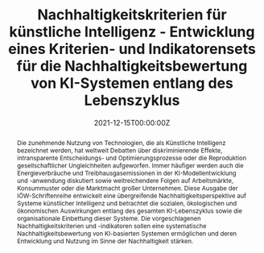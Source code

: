 ---
title: "Nachhaltigkeitskriterien für künstliche Intelligenz - Entwicklung eines Kriterien- und Indikatorensets für die Nachhaltigkeitsbewertung von KI-Systemen entlang des Lebenszyklus"

# Authors
# If you created a profile for a user (e.g. the default `admin` user), write the username (folder name) here 
# and it will be replaced with their full name and linked to their profile.
authors:
- Friederike Rohde
- Josephin Wagner
- Philipp Reinhard
- Ulrich Petschow
- Andreas Meyer
- admin
- Anne Mollen


# Author notes (optional)
author_notes: []

date: "2021-12-15T00:00:00Z"
doi: ""

# Schedule page publish date (NOT publication's date).
publishDate: "2021-12-15T00:00:00Z"

# Publication type.
# Legend: 0 = Uncategorized; 1 = Conference paper; 2 = Journal article;
# 3 = Preprint / Working Paper; 4 = Report; 5 = Book; 6 = Book section;
# 7 = Thesis; 8 = Patent
publication_types: ["4"]

# Publication name and optional abbreviated publication name.
publication: IÖW-Schriftenreihe 220/21
publication_short: IÖW-Schriftenreihe 220/21

abstract: Die zunehmende Nutzung von Technologien, die als Künstliche Intelligenz bezeichnet werden, hat weltweit Debatten über diskriminierende Effekte, intransparente Entscheidungs- und Optimierungsprozesse oder die Reproduktion gesellschaftlicher Ungleichheiten aufgeworfen. Immer häufiger werden auch die Energieverbräuche und Treibhausgasemissionen in der KI-Modellentwicklung und -anwendung diskutiert sowie weitreichendere Folgen auf Arbeitsmärkte, Konsummuster oder die Marktmacht großer Unternehmen. Diese Ausgabe der IÖW-Schriftenreihe entwickelt eine übergreifende Nachhaltigkeitsperspektive auf Systeme künstlicher Intelligenz und betrachtet die sozialen, ökologischen und ökonomischen Auswirkungen entlang des gesamten KI-Lebenszyklus sowie die organisationale Einbettung dieser Systeme. Die vorgeschlagenen Nachhaltigkeitskriterien und -indikatoren sollen eine systematische Nachhaltigkeitsbewertung von KI-basierten Systemen ermöglichen und deren Entwicklung und Nutzung im Sinne der Nachhaltigkeit stärken.

# Summary. An optional shortened abstract.
summary: "Entwicklung eines Kriterien- und Indikatorensets für die Nachhaltigkeitsbewertung von KI-Systemen entlang des Lebenszyklus"

tags: []

# Display this page in the Featured widget?
featured: false

# Custom links (uncomment lines below)
# links:
# - name: Custom Link
#   url: http://example.org

url_pdf: 'https://www.ioew.de/fileadmin/user_upload/BILDER_und_Downloaddateien/Publikationen/2021/IOEW_SR_220_Nachhaltigkeitskriterien_fuer_Kuenstliche_Intelligenz.pdf'
url_code: ''
url_dataset: ''
url_poster: ''
url_project: ''
url_slides: ''
url_source: ''
url_video: ''

# Featured image
# To use, add an image named `featured.jpg/png` to your page's folder. 
image:
  caption: ''
  focal_point: ""
  preview_only: false

# Associated Projects (optional).
#   Associate this publication with one or more of your projects.
#   Simply enter your project's folder or file name without extension.
#   E.g. `internal-project` references `content/project/internal-project/index.md`.
#   Otherwise, set `projects: []`.
projects: []

# Slides (optional).
#   Associate this publication with Markdown slides.
#   Simply enter your slide deck's filename without extension.
#   E.g. `slides: "example"` references `content/slides/example/index.md`.
#   Otherwise, set `slides: ""`.
slides: ""
---
